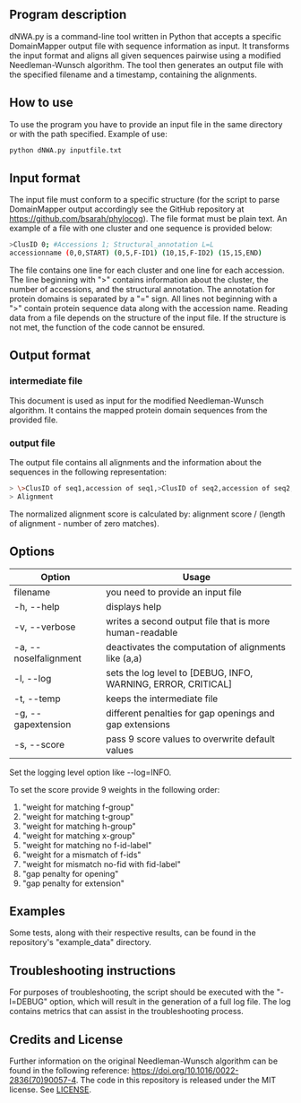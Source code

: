 Program description
-------
dNWA.py is a command-line tool written in Python that accepts a specific DomainMapper output file with sequence information as input. It transforms the input format and aligns all given sequences pairwise using a modified Needleman-Wunsch algorithm. The tool then generates an output file with the specified filename and a timestamp, containing the alignments.  

How to use
-------
To use the program you have to provide an input file in the same directory or with the path specified. Example of use:

```sh
python dNWA.py inputfile.txt
```
Input format
-------
The input file must conform to a specific structure (for the script to parse DomainMapper output accordingly see the GitHub repository at https://github.com/bsarah/phylocog). The file format must be plain text. An example of a file with one cluster and one sequence is provided below:
```sh
>ClusID 0; #Accessions 1; Structural_annotation L=L
accessionname (0,0,START) (0,5,F-ID1) (10,15,F-ID2) (15,15,END)
```
The file contains one line for each cluster and one line for each accession. The line beginning with ">" contains information about the cluster, the number of accessions, and the structural annotation. The annotation for protein domains is separated by a "=" sign. All lines not beginning with a ">" contain protein sequence data along with the accession name. Reading data from a file depends on the structure of the input file. If the structure is not met, the function of the code cannot be ensured.

Output format
-------

### intermediate file
This document is used as input for the modified Needleman-Wunsch algorithm. It contains the mapped protein domain sequences from the provided file.

### output file 
The output file contains all alignments and the information about the sequences in the following representation: 
```sh
> \>ClusID of seq1,accession of seq1,>ClusID of seq2,accession of seq2,alignmentscore,length of alignment,normalized alignmentscore
> Alignment
```

The normalized alignment score is calculated by: alignment score / (length of alignment - number of zero matches).

Options
-------

| Option | Usage |
| ------ | ------ |
| filename | you need to provide an input file |
| -h, -\-help | displays help |
| -v, -\-verbose | writes a second output file that is more human-readable |
| -a, -\-noselfalignment| deactivates the computation of alignments like (a,a) |
| -l, -\-log | sets the log level to [DEBUG, INFO, WARNING, ERROR, CRITICAL] |
| -t, -\-temp | keeps the intermediate file |
| -g, -\-gapextension | different penalties for gap openings and gap extensions |
| -s, -\-score | pass 9 score values to overwrite default values |

Set the logging level option like -\-log=INFO.

To set the score provide 9 weights in the following order: 
1) "weight for matching f-group"
2) "weight for matching t-group"
3) "weight for matching h-group" 
4) "weight for matching x-group"
5) "weight for matching no f-id-label"
6) "weight for a mismatch of f-ids"
7) "weight for mismatch no-fid with fid-label"
8) "gap penalty for opening"
9) "gap penalty for extension"

Examples
-------
Some tests, along with their respective results, can be found in the repository's "example_data" directory.
 
Troubleshooting instructions
-------
For purposes of troubleshooting, the script should be executed with the "-l=DEBUG" option, which will result in the generation of a full log file. The log contains metrics that can assist in the troubleshooting process.

Credits and License
-------

Further information on the original Needleman-Wunsch algorithm can be found in the following reference: https://doi.org/10.1016/0022-2836(70)90057-4. The code in this repository is released under the MIT license. See [LICENSE](https://github.com/blaueste/bachelor_thesis/blob/main/LICENSE).
